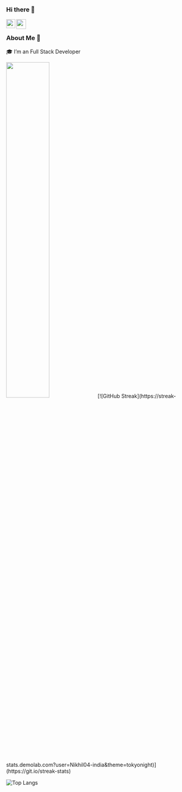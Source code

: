 ### Hi there 👋

<a href="#">
  <img align="left" width="24px" src="https://cdn-icons-png.flaticon.com/512/174/174857.png"  />
</a>
<a href="#">
  <img align="left" width="26px" src="https://logodownload.org/wp-content/uploads/2014/09/twitter-logo-6.png" />
</a>

<br/>

### About Me 🚀
🎓 I’m an Full Stack Developer
<p align="left">

  <img width="48%" src="https://github-readme-stats.vercel.app/api?username=Nikhil04-india&show_icons=true&theme=tokyonight"/>
 [![GitHub Streak](https://streak-stats.demolab.com?user=Nikhil04-india&theme=tokyonight)](https://git.io/streak-stats)
  
</p>


![Top Langs](https://github-readme-stats.vercel.app/api/top-langs/?username=Nikhil04-india&show_icons=true&theme=tokyonight&layout=compact)




<!--
**Nikhil04-india/Nikhil04-india** is a ✨ _special_ ✨ repository because its `README.md` (this file) appears on your GitHub profile.

Here are some ideas to get you started:

- 🔭 I’m currently working on ...
- 🌱 I’m currently learning ...
- 👯 I’m looking to collaborate on ...
- 🤔 I’m looking for help with ...
- 💬 Ask me about ...
- 📫 How to reach me: ...
- 😄 Pronouns: ...
- ⚡ Fun fact: ...
-->
